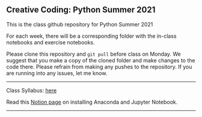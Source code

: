 ## Creative Coding: Python Summer 2021

This is the class github repository for Python Summer 2021 

For each week, there will be a corresponding folder with the in-class notebooks and exercise notebooks. 

Please clone this repository and ```git pull``` before class on Monday. We suggest that you make a copy of the cloned folder and make changes to the code there. Please refrain from making any pushes to the repository. If you are running into any issues, let me know. 

----------------------------

Class Syllabus: [here](https://docs.google.com/document/d/1V1i6v06bjq6cdAui4haDcAblqddPChIxC4G84Ci0ZPE/edit?usp=sharing)

Read this [Notion page](https://www.notion.so/anaconda-jupter-notebook-9315faf27f41489aa06806a2851c04e2) on installing Anaconda and Jupyter Notebook.

-----------------------------
